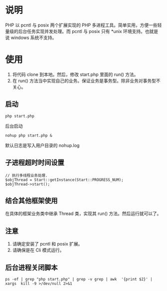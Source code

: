 # 说明
PHP  以 pcntl 与 posix 两个扩展实现的 PHP 多进程工具。简单实用，方便一些轻量级的后台任务实现并发处理。而 pcntl 与 posix 只有 *unix 环境支持。也就是说 windows 系统不支持。

# 使用
1. 将代码 clone 到本地。然后，修改 start.php 里面的 run() 方法。
2. 在 run() 方法当中实现自己的业务。保证业务是事务型。除非业务对事务型不关心。

## 启动 ##
```
php start.php
```
  
后台启动
```
nohup php start.php &
```
  
默认日志是写入用户目录的 nohup.log


## 子进程超时时间设置 ##
```
// 执行多线程业务处理.
$objThread = Start::getInstance(Start::PROGRESS_NUM);
$objThread->start();
```
  
## 结合其他框架使用 ##
在具体的框架业务类中继承 Thread 类，实现其 run() 方法。然后运行就可以了。
  
## 注意 ##
1) 请确定安装了 pcntl 和 posix 扩展。
2) 请确保是在 Cli 模式运行。
  
## 后台进程关闭脚本 ##
```
ps -ef | grep "php start.php" | grep -v grep | awk  '{print $2}' | xargs  kill -9 >/dev/null 2>&1
```
